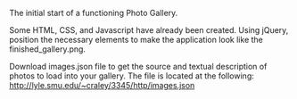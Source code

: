 The initial start of a functioning Photo Gallery. 

Some HTML, CSS, and Javascript have already been created. 
Using jQuery, position the necessary elements to make the application look like the finished_gallery.png.

Download images.json file to get the source and textual description of photos to load into your gallery. The file is located at the following:
http://lyle.smu.edu/~craley/3345/http/images.json